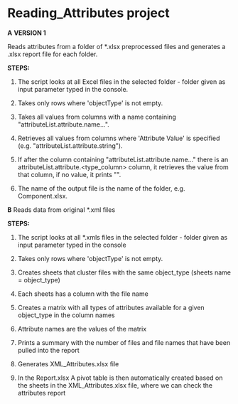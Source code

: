 # Reading_Attributes project #

**A** **VERSION 1**

 Reads attributes from a folder of *.xlsx preprocessed files and generates a .xlsx report file for each folder.

**STEPS:**
  1) The script looks at all Excel files in the selected folder - folder given as input parameter typed in the console.

  2) Takes only rows where 'objectType' is not empty.

  3) Takes all values from columns with a name containing "attributeList.attribute.name...".

  4) Retrieves all values from columns where 'Attribute Value' is specified (e.g. "attributeList.attribute.string").

  5) If after the column containing "attributeList.attribute.name..." there is an attributeList.attribute.<type_column> column, it retrieves the value from that column, if no value, it prints "<none>".

  6) The name of the output file is the name of the folder, e.g. Component.xlsx.


**B**
Reads data from original *.xml files

**STEPS:**
   1) The script looks at all *.xmls files in the selected folder - folder given as input parameter typed in the console
      
   2) Takes only rows where 'objectType' is not empty.

   3) Creates sheets that cluster files with the same object_type (sheets name = object_type)
   
   4) Each sheets has a column with the file name 
   
   5) Creates a matrix with all types of attributes available for a given object_type in the column names
   
   6) Attribute names are the values of the matrix
   
   7) Prints a summary with the number of files and file names that have been pulled into the report
   
   8) Generates XML_Attributes.xlsx file
   
   9) In the Report.xlsx A pivot table is then automatically created based on the sheets in the XML_Attributes.xlsx file, where we can check the attributes report 
   






